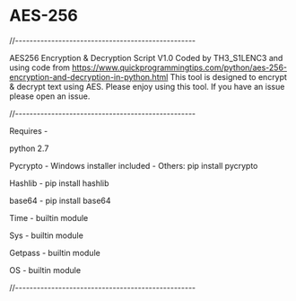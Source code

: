 # AES-256

//--------------------------------------------------

AES256 Encryption & Decryption Script V1.0
Coded by TH3_S1LENC3 and using code from https://www.quickprogrammingtips.com/python/aes-256-encryption-and-decryption-in-python.html
This tool is designed to encrypt & decrypt text using AES.
Please enjoy using this tool. If you have an issue please open an issue.

//--------------------------------------------------

Requires -

python 2.7

Pycrypto - Windows installer included - Others: pip install pycrypto

Hashlib - pip install hashlib

base64 - pip install base64

Time - builtin module

Sys - builtin module

Getpass - builtin module

OS - builtin module

//--------------------------------------------------
